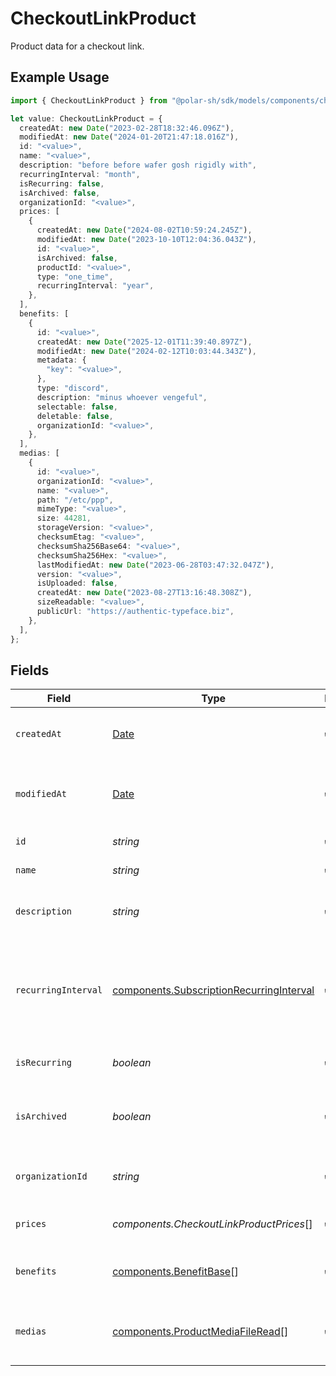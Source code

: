 # CheckoutLinkProduct

Product data for a checkout link.

## Example Usage

```typescript
import { CheckoutLinkProduct } from "@polar-sh/sdk/models/components/checkoutlinkproduct.js";

let value: CheckoutLinkProduct = {
  createdAt: new Date("2023-02-28T18:32:46.096Z"),
  modifiedAt: new Date("2024-01-20T21:47:18.016Z"),
  id: "<value>",
  name: "<value>",
  description: "before before wafer gosh rigidly with",
  recurringInterval: "month",
  isRecurring: false,
  isArchived: false,
  organizationId: "<value>",
  prices: [
    {
      createdAt: new Date("2024-08-02T10:59:24.245Z"),
      modifiedAt: new Date("2023-10-10T12:04:36.043Z"),
      id: "<value>",
      isArchived: false,
      productId: "<value>",
      type: "one_time",
      recurringInterval: "year",
    },
  ],
  benefits: [
    {
      id: "<value>",
      createdAt: new Date("2025-12-01T11:39:40.897Z"),
      modifiedAt: new Date("2024-02-12T10:03:44.343Z"),
      metadata: {
        "key": "<value>",
      },
      type: "discord",
      description: "minus whoever vengeful",
      selectable: false,
      deletable: false,
      organizationId: "<value>",
    },
  ],
  medias: [
    {
      id: "<value>",
      organizationId: "<value>",
      name: "<value>",
      path: "/etc/ppp",
      mimeType: "<value>",
      size: 44281,
      storageVersion: "<value>",
      checksumEtag: "<value>",
      checksumSha256Base64: "<value>",
      checksumSha256Hex: "<value>",
      lastModifiedAt: new Date("2023-06-28T03:47:32.047Z"),
      version: "<value>",
      isUploaded: false,
      createdAt: new Date("2023-08-27T13:16:48.308Z"),
      sizeReadable: "<value>",
      publicUrl: "https://authentic-typeface.biz",
    },
  ],
};
```

## Fields

| Field                                                                                                | Type                                                                                                 | Required                                                                                             | Description                                                                                          |
| ---------------------------------------------------------------------------------------------------- | ---------------------------------------------------------------------------------------------------- | ---------------------------------------------------------------------------------------------------- | ---------------------------------------------------------------------------------------------------- |
| `createdAt`                                                                                          | [Date](https://developer.mozilla.org/en-US/docs/Web/JavaScript/Reference/Global_Objects/Date)        | :heavy_check_mark:                                                                                   | Creation timestamp of the object.                                                                    |
| `modifiedAt`                                                                                         | [Date](https://developer.mozilla.org/en-US/docs/Web/JavaScript/Reference/Global_Objects/Date)        | :heavy_check_mark:                                                                                   | Last modification timestamp of the object.                                                           |
| `id`                                                                                                 | *string*                                                                                             | :heavy_check_mark:                                                                                   | The ID of the product.                                                                               |
| `name`                                                                                               | *string*                                                                                             | :heavy_check_mark:                                                                                   | The name of the product.                                                                             |
| `description`                                                                                        | *string*                                                                                             | :heavy_check_mark:                                                                                   | The description of the product.                                                                      |
| `recurringInterval`                                                                                  | [components.SubscriptionRecurringInterval](../../models/components/subscriptionrecurringinterval.md) | :heavy_check_mark:                                                                                   | The recurring interval of the product. If `None`, the product is a one-time purchase.                |
| `isRecurring`                                                                                        | *boolean*                                                                                            | :heavy_check_mark:                                                                                   | Whether the product is a subscription.                                                               |
| `isArchived`                                                                                         | *boolean*                                                                                            | :heavy_check_mark:                                                                                   | Whether the product is archived and no longer available.                                             |
| `organizationId`                                                                                     | *string*                                                                                             | :heavy_check_mark:                                                                                   | The ID of the organization owning the product.                                                       |
| `prices`                                                                                             | *components.CheckoutLinkProductPrices*[]                                                             | :heavy_check_mark:                                                                                   | List of prices for this product.                                                                     |
| `benefits`                                                                                           | [components.BenefitBase](../../models/components/benefitbase.md)[]                                   | :heavy_check_mark:                                                                                   | List of benefits granted by the product.                                                             |
| `medias`                                                                                             | [components.ProductMediaFileRead](../../models/components/productmediafileread.md)[]                 | :heavy_check_mark:                                                                                   | List of medias associated to the product.                                                            |